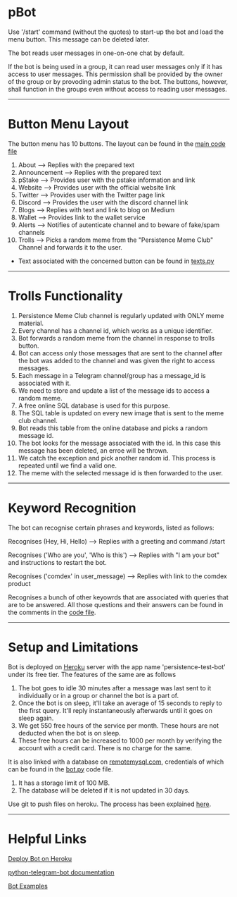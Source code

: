 # pBot

Use '/start' command (without the quotes) to start-up the bot and load the menu button.
This message can be deleted later.

The bot reads user messages in one-on-one chat by default.

If the bot is being used in a group, it can read user messages only if it has access to user messages.
This permission shall be provided by the owner of the group or by provoding admin status to the bot.
The buttons, however, shall function in the groups even without access to reading user messages.

__________________________________________________________________________________________________________________________________________________

# Button Menu Layout

The button menu has 10 buttons. The layout can be found in the [main code file](bot.py)

1) About --> Replies with the prepared text
2) Announcement --> Replies with the prepared text
3) pStake --> Provides user with the pstake information and link
4) Website --> Provides user with the official website link
5) Twitter --> Provides user with the Twitter page link
6) Discord --> Provides the user with the discord channel link
7) Blogs --> Replies with text and link to blog on Medium
8) Wallet --> Provides link to the wallet service
9) Alerts --> Notifies of autenticate channel and to beware of fake/spam channels
10) Trolls --> Picks a random meme from the "Persistence Meme Club" Channel and forwards it to the user.

* Text associated with the concerned button can be found in [texts.py](texts.py)
_____________________________________________________________________________________________________________________________________________________

# Trolls Functionality

1) Persistence Meme Club channel is regularly updated with ONLY meme material.
2) Every channel has a channel id, which works as a unique identifier.
3) Bot forwards a random meme from the channel in response to trolls button.
4) Bot can access only those messages that are sent to the channel after the bot was added to the channel and was given the right to access messages.
5) Each message in a Telegram channel/group has a message_id is associated with it.
6) We need to store and update a list of the message ids to access a random meme.
7) A free online SQL database is used for this purpose.
8) The SQL table is updated on every new image that is sent to the meme club channel.
9) Bot reads this table from the online database and picks a random message id.
10) The bot looks for the message associated with the id. In this case this message has been deleted, an erroe will be thrown.
11) We catch the exception and pick another random id. This process is repeated until we find a valid one. 
12) The meme with the selected message id is then forwarded to the user.

_____________________________________________________________________________________________________________________________________________________

# Keyword Recognition

The bot can recognise certain phrases and keywords, listed as follows:

Recognises (Hey, Hi, Hello) --> Replies with a greeting and command /start

Recognises ('Who are you', 'Who is this') --> Replies with "I am your bot" and instructions to restart the bot.

Recognises ('comdex' in user_message) --> Replies with link to the comdex product

Recognises a bunch of other keyowrds that are associated with queries that are to be answered. 
All those questions and their answers can be found in the comments in the [code file](texts.py).

____________________________________________________________________________________________________________________________________________________

# Setup and Limitations

Bot is deployed on [Heroku](https://id.heroku.com/login) server with the app name 'persistence-test-bot' under its free tier.
The features of the same are as follows

1) The bot goes to idle 30 minutes after a message was last sent to it individually or in a group or channel the bot is a part of.
2) Once the bot is on sleep, it'll take an average of 15 seconds to reply to the first query. It'll reply instantaneously afterwards until it goes on sleep again.
3) We get 550 free hours of the service per month. These hours are not deducted when the bot is on sleep. 
4) These free hours can be increased to 1000 per month by verifying the account with a credit card. There is no charge for the same.

It is also linked with a database on [remotemysql.com](https://remotemysql.com), credentials of which can be found in the [bot.py](bot.py) code file.
1) It has a storage limit of 100 MB.
2) The database will be deleted if it is not updated in 30 days.

Use git to push files on heroku. The process has been explained [here](https://towardsdatascience.com/how-to-deploy-a-telegram-bot-using-heroku-for-free-9436f89575d2).

_______________________________________________________________________________________________________________________________________________________

# Helpful Links

[Deploy Bot on Heroku](https://towardsdatascience.com/how-to-deploy-a-telegram-bot-using-heroku-for-free-9436f89575d2)

[python-telegram-bot documentation](https://python-telegram-bot.readthedocs.io/en/stable/)

[Bot Examples](https://github.com/python-telegram-bot/python-telegram-bot)

